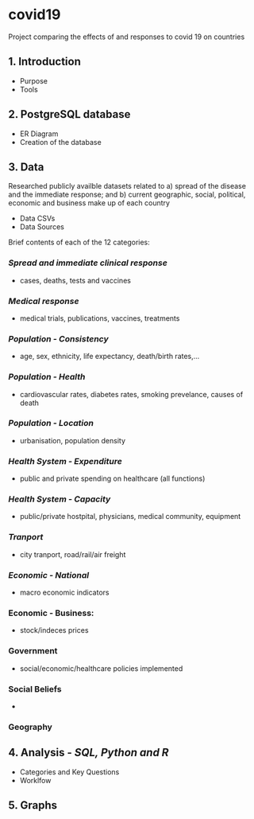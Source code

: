 # covid19
Project comparing the effects of and responses to covid 19 on countries 


## 1. Introduction
   - Purpose
   - Tools
   
## 2. PostgreSQL database
   - ER Diagram
   - Creation of the database

## 3. Data
Researched publicly availble datasets related to a) spread of the disease and the immediate response; and b) current geographic, social, political, economic and business make up of each country

   - Data CSVs
   - Data Sources

Brief contents of each of the 12 categories:
###  *Spread and immediate clinical response*
   - cases, deaths, tests and vaccines
###  *Medical response*
   -  medical trials, publications, vaccines, treatments
###  *Population - Consistency*
   -  age, sex, ethnicity, life expectancy, death/birth rates,...
###  *Population - Health*
   - cardiovascular rates, diabetes rates, smoking prevelance, causes of death
###  *Population - Location*
   -  urbanisation, population density
###  *Health System - Expenditure*
   -  public and private spending on healthcare (all functions)
###  *Health System - Capacity*
   -  public/private hostpital, physicians, medical community, equipment
###  *Tranport*
   -  city tranport, road/rail/air freight
###  *Economic - National*
   -  macro economic indicators
###  Economic - Business:
   -  stock/indeces prices
###  Government
   -  social/economic/healthcare policies implemented 
###  Social Beliefs
   - 
###  Geography


## 4. Analysis - *SQL, Python and R*
   - Categories and Key Questions
   - Worklfow

## 5. Graphs
